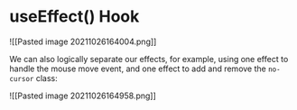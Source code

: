 # useEffect() Hook

![[Pasted image 20211026164004.png]]

We can also logically separate our effects, for example, using one effect to handle the mouse move event, and one effect to add and remove the `no-cursor` class:

![[Pasted image 20211026164958.png]]